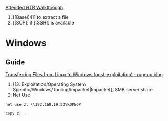 

[Attended HTB Walkthrough](https://hackso.me/attended-htb-walkthrough/)


1. [[Base64]] to extract a file
2. [[SCP]] if [[SSH]] is available

# Windows 
## Guide 

[Transferring Files from Linux to Windows (post-exploitation) - ropnop blog](https://blog.ropnop.com/transferring-files-from-kali-to-windows/#smb)

1. [[3. Exploitation/Operating System Specific/Windows/Tooling/Impacket|Impacket]] SMB server share
2. Net Use

```
net use z: \\192.168.19.33\ROPNOP

copy z: .
```


